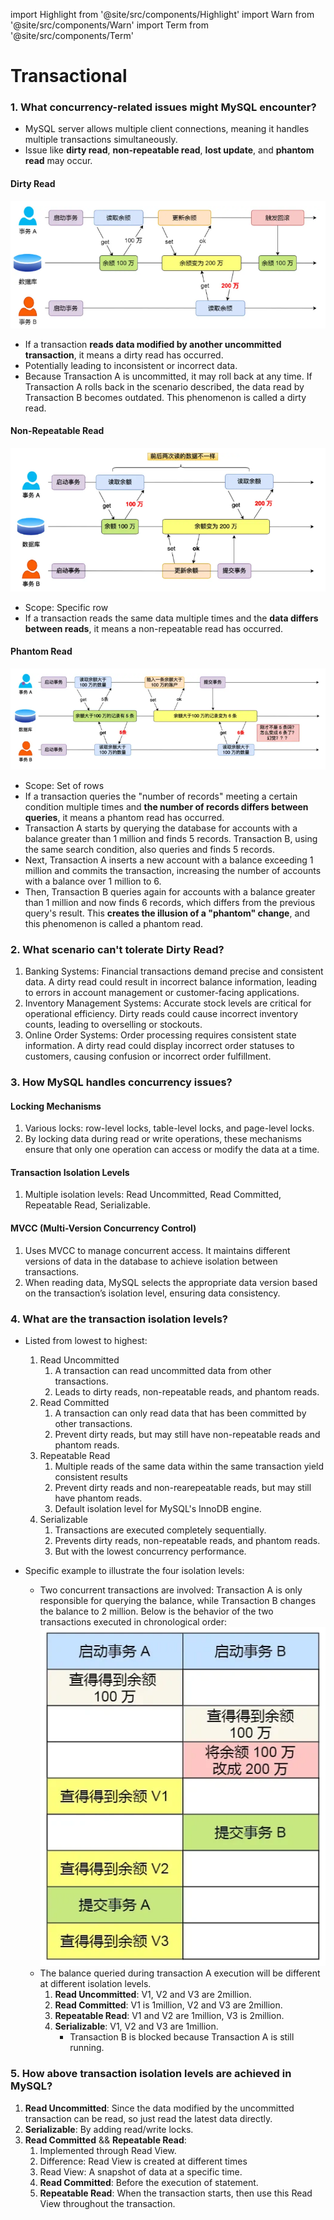 import Highlight from '@site/src/components/Highlight'
import Warn from '@site/src/components/Warn'
import Term from '@site/src/components/Term'

# Transactional 

### 1. What concurrency-related issues might MySQL encounter?
- MySQL server allows multiple client connections, meaning it handles multiple transactions simultaneously.
- Issue like **dirty read**, **non-repeatable read**, **lost update**, and **phantom read** may occur.

#### <Term>Dirty Read</Term>
![](./assets/dirty-read.png)
- If a transaction **reads data modified by another uncommitted transaction**, it means a dirty read has occurred.
- Potentially leading to inconsistent or incorrect data.
- Because Transaction A is uncommitted, it may roll back at any time. If Transaction A rolls back in the scenario described, the data read by Transaction B becomes outdated. This phenomenon is called a dirty read.

#### <Term>Non-Repeatable Read</Term>
![](./assets/non-repeatable-read.png)
- Scope: Specific row
- If a transaction reads the same data multiple times and the **data differs between reads**, it means a non-repeatable read has occurred.


#### <Term>Phantom Read</Term>
![](./assets/phantom-read.png)
- Scope: Set of rows
- If a transaction queries the "number of records" meeting a certain condition multiple times and **the number of records differs between queries**, it means a phantom read has occurred.
- Transaction A starts by querying the database for accounts with a balance greater than 1 million and finds 5 records. Transaction B, using the same search condition, also queries and finds 5 records.
- Next, Transaction A inserts a new account with a balance exceeding 1 million and commits the transaction, increasing the number of accounts with a balance over 1 million to 6.
- Then, Transaction B queries again for accounts with a balance greater than 1 million and now finds 6 records, which differs from the previous query's result. This **creates the illusion of a "phantom" change**, and this phenomenon is called a phantom read.


### 2. What scenario can't tolerate Dirty Read?
1. Banking Systems: Financial transactions demand precise and consistent data. A dirty read could result in incorrect balance information, leading to errors in account management or customer-facing applications.
2. Inventory Management Systems: Accurate stock levels are critical for operational efficiency. Dirty reads could cause incorrect inventory counts, leading to overselling or stockouts.
3. Online Order Systems: Order processing requires consistent state information. A dirty read could display incorrect order statuses to customers, causing confusion or incorrect order fulfillment.

### 3. How MySQL handles concurrency issues?
#### Locking Mechanisms
1. Various locks: row-level locks, table-level locks, and page-level locks.
2. By locking data during read or write operations, these mechanisms ensure that only one operation can access or modify the data at a time.

#### Transaction Isolation Levels
1. Multiple isolation levels: Read Uncommitted, Read Committed, Repeatable Read, Serializable.

#### MVCC (Multi-Version Concurrency Control)
1. Uses MVCC to manage concurrent access. It maintains different versions of data in the database to achieve isolation between transactions. 
2. When reading data, MySQL selects the appropriate data version based on the transaction’s isolation level, ensuring data consistency.

### 4. What are the transaction isolation levels?
- Listed from lowest to highest:
    1. <Term>Read Uncommitted</Term>
        1. A transaction can read uncommitted data from other transactions.
        2. Leads to dirty reads, non-repeatable reads, and phantom reads.
    2. <Term>Read Committed</Term>
        1. A transaction can only read data that has been committed by other transactions.
        2. Prevent dirty reads, but may still have non-repeatable reads and phantom reads.
    3. <Term>Repeatable Read</Term>
        1. Multiple reads of the same data within the same transaction yield consistent results
        2. Prevent dirty reads and non-rearepeatable reads, but may still have phantom reads.
        3. Default isolation level for MySQL's InnoDB engine.
    4. <Term>Serializable</Term>
        1. Transactions are executed completely sequentially.
        2. Prevents dirty reads, non-repeatable reads, and phantom reads.
        3. But with the lowest concurrency performance.

- Specific example to illustrate the four isolation levels:
    - Two concurrent transactions are involved: Transaction A is only responsible for querying the balance, while Transaction B changes the balance to 2 million. Below is the behavior of the two transactions executed in chronological order:
    ![](./assets/isolation-level.png)
    - The balance queried during transaction A execution will be different at different isolation levels.
        1. **Read Uncommitted**: V1, V2 and V3 are 2million.
        2. **Read Committed**: V1 is 1million, V2 and V3 are 2million.
        3. **Repeatable Read**: V1 and V2 are 1million, V3 is 2million.
        4. **Serializable**: V1, V2 and V3 are 1million.
            - Transaction B is blocked because Transaction A is still running.
    
### 5. How above transaction isolation levels are achieved in MySQL?
1. **Read Uncommitted**: Since the data modified by the uncommitted transaction can be read, so just read the latest data directly.
2. **Serializable**: By adding read/write locks.
3. **Read Committed** && **Repeatable Read**: 
    1. Implemented through <Term>Read View</Term>.
    2. Difference: Read View is created at different times
    3. Read View: A snapshot of data at a specific time.
    4. **Read Committed**: Before the execution of statement.
    5. **Repeatable Read**: When the transaction starts, then use this Read View throughout the transaction.